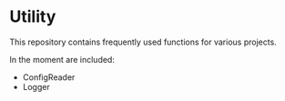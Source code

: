 # Utility

This repository contains frequently used functions for various projects. 

In the moment are included: 
- ConfigReader
- Logger

